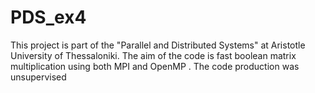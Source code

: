 # PDS_ex4
This project is part of the "Parallel and Distributed Systems" at Aristotle University of Thessaloniki. The aim of the code is fast boolean matrix multiplication using both MPI and OpenMP . The code production was unsupervised
